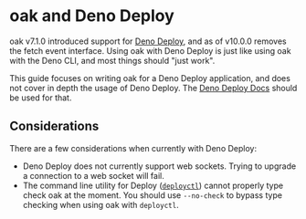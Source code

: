 # oak and Deno Deploy

oak v7.1.0 introduced support for [Deno Deploy](https://deno.com/deploy), and as
of v10.0.0 removes the fetch event interface. Using oak with Deno Deploy is just
like using oak with the Deno CLI, and most things should "just work".

This guide focuses on writing oak for a Deno Deploy application, and does not
cover in depth the usage of Deno Deploy. The
[Deno Deploy Docs](https://deno.com/deploy/docs) should be used for that.

## Considerations

There are a few considerations when currently with Deno Deploy:

- Deno Deploy does not currently support web sockets. Trying to upgrade a
  connection to a web socket will fail.
- The command line utility for Deploy
  ([`deployctl`](https://deno.com/deploy/docs/deployctl)) cannot properly type
  check oak at the moment. You should use `--no-check` to bypass type checking
  when using oak with `deployctl`.
